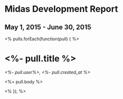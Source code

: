 # Midas Development Report
## May 1, 2015 - June 30, 2015

<% pulls.forEach(function(pull) { %>
# <%- pull.title %>
_<%- pull.user%>, <%- pull.created_at %>_

<%= pull.body %>

<% }); %>
